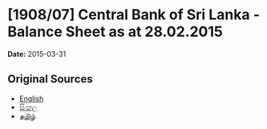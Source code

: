 # [1908/07] Central Bank of Sri Lanka - Balance Sheet as at 28.02.2015

**Date:** 2015-03-31

## Original Sources

- [English](https://documents.gov.lk/view/extra-gazettes/2015/3/1908-07_E.pdf)
- [සිංහල](https://documents.gov.lk/view/extra-gazettes/2015/3/1908-07_S.pdf)
- [தமிழ்](https://documents.gov.lk/view/extra-gazettes/2015/3/1908-07_T.pdf)
